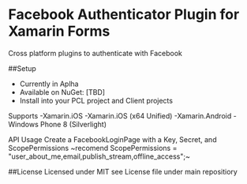 # Facebook Authenticator Plugin for Xamarin Forms
Cross platform plugins to authenticate with Facebook 


##Setup
- Currently in Aplha
- Available on NuGet: [TBD]
- Install into your PCL project and Client projects

Supports
-Xamarin.iOS
-Xamarin.iOS (x64 Unified)
-Xamarin.Android
-Windows Phone 8 (Silverlight)

API Usage
Create a FacebookLoginPage with a Key, Secret, and ScopePermissions
~recomend ScopePermissions = "user_about_me,email,publish_stream,offline_access";~

##License
Licensed under MIT see License file under main repositiory
